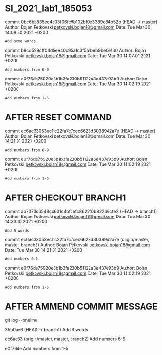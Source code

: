 # SI_2021_lab1_185053

commit 0bc6bb835ec4e03f06fc9b102bf0e3389e84b52b (HEAD -> master)
Author: Bojan Petkovski <petkovski.bojan18@gmail.com>
Date:   Tue Mar 30 14:08:50 2021 +0200

    Add some words

commit b9cd599cff04d5ee40c95a1c3f5a1beb9be0e130
Author: Bojan Petkovski <petkovski.bojan18@gmail.com>
Date:   Tue Mar 30 14:07:01 2021 +0200

    Add numbers from 6-9

commit e0f76de75920e8b1b3fa230b51122a3e437e93b9
Author: Bojan Petkovski <petkovski.bojan18@gmail.com>
Date:   Tue Mar 30 14:02:19 2021 +0200

    Add numbers from 1-5


# AFTER RESET COMMAND

commit ec6ac33053ec1fc22fa7c7cec6628d3038942a7e (HEAD -> master)
Author: Bojan Petkovski <petkovski.bojan18@gmail.com>
Date:   Tue Mar 30 14:21:01 2021 +0200

    Add numbers from 6-9

commit e0f76de75920e8b1b3fa230b51122a3e437e93b9
Author: Bojan Petkovski <petkovski.bojan18@gmail.com>
Date:   Tue Mar 30 14:02:19 2021 +0200

    Add numbers from 1-5

# AFTER CHECKOUT BRANCH1

commit ab7373c6548cd631c4bfcefc8622f0b82246cfe2 (HEAD -> branch1)
Author: Bojan Petkovski <petkovski.bojan18@gmail.com>
Date:   Tue Mar 30 14:33:10 2021 +0200

    Add 5 words

commit ec6ac33053ec1fc22fa7c7cec6628d3038942a7e (origin/master, master, branch2)
Author: Bojan Petkovski <petkovski.bojan18@gmail.com>
Date:   Tue Mar 30 14:21:01 2021 +0200

    Add numbers 6-9

commit e0f76de75920e8b1b3fa230b51122a3e437e93b9
Author: Bojan Petkovski <petkovski.bojan18@gmail.com>
Date:   Tue Mar 30 14:02:19 2021 +0200

    Add numbers from 1-5

# AFTER AMMEND COMMIT MESSAGE

git log --oneline

35b0ae6 (HEAD -> branch1) Add 6 words

ec6ac33 (origin/master, master, branch2) Add numbers 6-9

e0f76de Add numbers from 1-5
